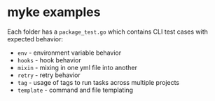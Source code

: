 # myke examples

Each folder has a `package_test.go` which contains CLI test cases with expected behavior:

- `env` - environment variable behavior
- `hooks` - hook behavior
- `mixin` - mixing in one yml file into another
- `retry` - retry behavior
- `tag` - usage of tags to run tasks across multiple projects
- `template` - command and file templating
